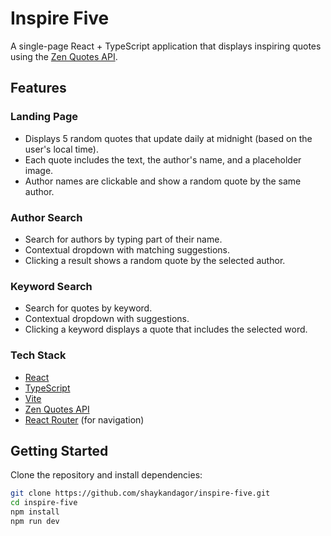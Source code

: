 # Inspire Five

A single-page React + TypeScript application that displays inspiring quotes using the [Zen Quotes API](https://zenquotes.io/).

## Features

### Landing Page 
  - Displays 5 random quotes that update daily at midnight (based on the user's local time).
  - Each quote includes the text, the author's name, and a placeholder image.
  - Author names are clickable and show a random quote by the same author.

### Author Search 
  - Search for authors by typing part of their name.
  - Contextual dropdown with matching suggestions.
  - Clicking a result shows a random quote by the selected author.

### Keyword Search 
  - Search for quotes by keyword.
  - Contextual dropdown with suggestions.
  - Clicking a keyword displays a quote that includes the selected word.

### Tech Stack

- [React](https://reactjs.org/)
- [TypeScript](https://www.typescriptlang.org/)
- [Vite](https://vitejs.dev/)
- [Zen Quotes API](https://zenquotes.io/)
- [React Router](https://reactrouter.com/) (for navigation)

##  Getting Started

Clone the repository and install dependencies:

```bash
git clone https://github.com/shaykandagor/inspire-five.git
cd inspire-five
npm install
npm run dev
